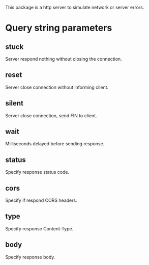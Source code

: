 This package is a http server to simulate network or server errors.

# Query string parameters

## stuck
Server respond nothing without closing the connection.

## reset
Server close connection without informing client.

## silent
Server close connection, send FIN to client.

## wait
Milliseconds delayed before sending response.

## status
Specify response status code.

## cors
Specify if respond CORS headers.

## type
Specify response Content-Type.

## body
Specify response body.
